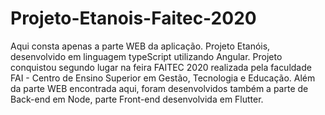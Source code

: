 # Projeto-Etanois-Faitec-2020
Aqui consta apenas a parte WEB da aplicação.
Projeto Etanóis, desenvolvido em linguagem typeScript utilizando Angular.
Projeto conquistou segundo lugar na feira FAITEC 2020 realizada  pela faculdade FAI - Centro de Ensino Superior em Gestão, Tecnologia e Educação.
Além da parte WEB encontrada aqui, foram desenvolvidos também a parte de Back-end em Node, parte Front-end desenvolvida em Flutter.

